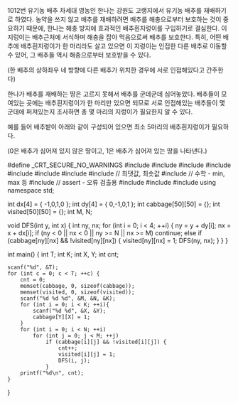 1012번 유기농 배추
차세대 영농인 한나는 강원도 고랭지에서 유기농 배추를 재배하기로 하였다. 
농약을 쓰지 않고 배추를 재배하려면 배추를 해충으로부터 보호하는 것이 중요하기 때문에, 한나는 해충 방지에 효과적인 배추흰지렁이를 구입하기로 결심한다. 
이 지렁이는 배추근처에 서식하며 해충을 잡아 먹음으로써 배추를 보호한다. 
특히, 어떤 배추에 배추흰지렁이가 한 마리라도 살고 있으면 이 지렁이는 인접한 다른 배추로 이동할 수 있어, 그 배추들 역시 해충으로부터 보호받을 수 있다.

(한 배추의 상하좌우 네 방향에 다른 배추가 위치한 경우에 서로 인접해있다고 간주한다)

한나가 배추를 재배하는 땅은 고르지 못해서 배추를 군데군데 심어놓았다. 
배추들이 모여있는 곳에는 배추흰지렁이가 한 마리만 있으면 되므로 서로 인접해있는 배추들이 몇 군데에 퍼져있는지 조사하면 총 몇 마리의 지렁이가 필요한지 알 수 있다.

예를 들어 배추밭이 아래와 같이 구성되어 있으면 최소 5마리의 배추흰지렁이가 필요하다.

(0은 배추가 심어져 있지 않은 땅이고, 1은 배추가 심어져 있는 땅을 나타낸다.)



#define _CRT_SECURE_NO_WARNINGS
#include <numeric>
#include <cstdio>
#include <iostream>
#include <cstring>
#include <string>
#include <algorithm>
#include <vector>
#include <climits>   // 최댓값, 최솟값
#include <cmath>   // 수학 - min, max 등
#include <cassert>   // assert - 오류 검출용
#include <queue>
#include <stack>
#include <deque>
using namespace std;

int dx[4] = { -1,0,1,0 };
int dy[4] = { 0,-1,0,1 };
int cabbage[50][50] = {};
int visited[50][50] = {};
int M, N;

void DFS(int y, int x) {
	int ny, nx;
	for (int i = 0; i < 4; ++i) {
		ny = y + dy[i];
		nx = x + dx[i];
		if (ny < 0 || nx < 0 || ny >= N || nx >= M)
			continue;
		else
			if (cabbage[ny][nx] && !visited[ny][nx]) {
				visited[ny][nx] = 1;
				DFS(ny, nx);
			}
	}
}

int main() {
	int T;
	int K;
	int X, Y;
	int cnt;

	scanf("%d", &T);
	for (int c = 0; c < T; ++c) {
		cnt = 0;
		memset(cabbage, 0, sizeof(cabbage));
		memset(visited, 0, sizeof(visited));
		scanf("%d %d %d", &M, &N, &K);
		for (int i = 0; i < K; ++i){
			scanf("%d %d", &X, &Y);
			cabbage[Y][X] = 1;
		}
		for (int i = 0; i < N; ++i) 
			for (int j = 0; j < M; ++j)
				if (cabbage[i][j] && !visited[i][j]) {
					cnt++;
					visited[i][j] = 1;
					DFS(i, j);
				}		
		printf("%d\n", cnt);
	}
}
